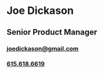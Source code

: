 # Joe Dickason
## Senior Product Manager
### <joedickason@gmail.com>
### [615.618.6619](tel:6156186619)

